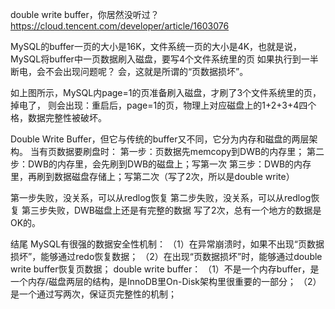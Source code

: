 double write buffer，你居然没听过？
https://cloud.tencent.com/developer/article/1603076


MySQL的buffer一页的大小是16K，文件系统一页的大小是4K，也就是说，MySQL将buffer中一页数据刷入磁盘，要写4个文件系统里的页
如果执行到一半断电，会不会出现问题呢？
会，这就是所谓的“页数据损坏”。

如上图所示，MySQL内page=1的页准备刷入磁盘，才刷了3个文件系统里的页，掉电了，
则会出现：重启后，page=1的页，物理上对应磁盘上的1+2+3+4四个格，数据完整性被破坏。


Double Write Buffer，但它与传统的buffer又不同，它分为内存和磁盘的两层架构。
当有页数据要刷盘时：
第一步：页数据先memcopy到DWB的内存里；
第二步：DWB的内存里，会先刷到DWB的磁盘上；写第一次
第三步：DWB的内存里，再刷到数据磁盘存储上；写第二次（写了2次，所以是double write）

第一步失败，没关系，可以从redlog恢复
第二步失败，没关系，可以从redlog恢复
第三步失败，DWB磁盘上还是有完整的数据
写了2次，总有一个地方的数据是OK的。

结尾
MySQL有很强的数据安全性机制：
（1）在异常崩溃时，如果不出现“页数据损坏”，能够通过redo恢复数据；
（2）在出现“页数据损坏”时，能够通过double write buffer恢复页数据；
double write buffer：
（1）不是一个内存buffer，是一个内存/磁盘两层的结构，是InnoDB里On-Disk架构里很重要的一部分；
（2）是一个通过写两次，保证页完整性的机制；

